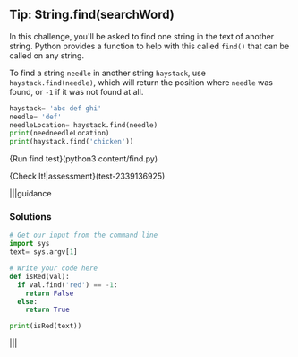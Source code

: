 ## Tip: String.find(searchWord)
In this challenge, you'll be asked to find one string in the text of another string. Python provides a function to help with this called `find()` that can be called on any string.

To find a string `needle` in another string `haystack`, use `haystack.find(needle)`, which will return the position where `needle` was found, or `-1` if it was not found at all.

```python
haystack= 'abc def ghi'
needle= 'def'
needleLocation= haystack.find(needle)
print(needneedleLocation)
print(haystack.find('chicken'))
```
{Run find test}(python3 content/find.py)

{Check It!|assessment}(test-2339136925)

|||guidance
### Solutions
```python
# Get our input from the command line
import sys
text= sys.argv[1]

# Write your code here
def isRed(val):
  if val.find('red') == -1:
    return False
  else:
    return True

print(isRed(text))
```
|||

